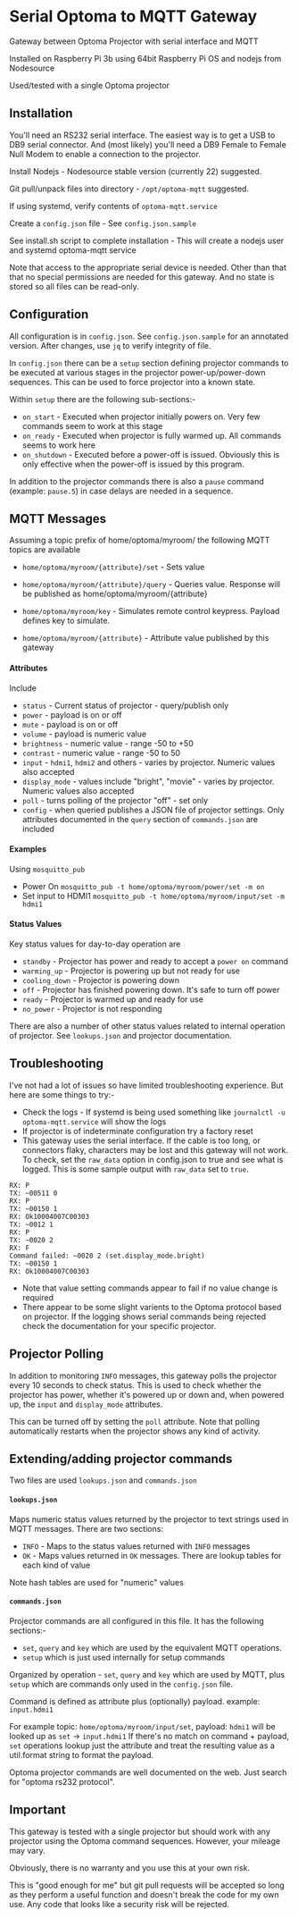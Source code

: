 # Serial Optoma to MQTT Gateway

Gateway between Optoma Projector with serial interface and MQTT

Installed on Raspberry Pi 3b using 64bit Raspberry Pi OS and nodejs from Nodesource

Used/tested with a single Optoma projector

## Installation

You'll need an RS232 serial interface. The easiest way is to get a USB to DB9 serial connector. And (most likely)
you'll need a DB9 Female to Female Null Modem to enable a connection to the projector.

Install Nodejs - Nodesource stable version (currently 22) suggested.

Git pull/unpack files into directory - `/opt/optoma-mqtt` suggested.

If using systemd, verify contents of `optoma-mqtt.service`

Create a `config.json` file - See `config.json.sample`

See install.sh script to complete installation - This will create a nodejs user and systemd optoma-mqtt service

Note that access to the appropriate serial device is needed. Other than that that no special
permissions are needed for this gateway. And no state is stored so all files can be read-only.

## Configuration

All configuration is in `config.json`. See `config.json.sample` for an annotated version. After changes,
use `jq` to verify integrity of file.

In `config.json` there can be a `setup` section defining projector commands to be executed at various stages in the
projector power-up/power-down sequences. This can be used to force projector into a known state.

Within `setup` there are the following sub-sections:-

- `on_start` - Executed when projector initially powers on. Very few commands seem to work at this stage
- `on_ready` - Executed when projector is fully warmed up. All commands seems to work here
- `on_shutdown` - Executed before a power-off is issued. Obviously this is only effective when the power-off
    is issued by this program.

In addition to the projector commands there is also a `pause` command (example: `pause.5`) in case delays are needed in a sequence.

## MQTT Messages

Assuming a topic prefix of home/optoma/myroom/ the following MQTT topics are available

- `home/optoma/myroom/{attribute}/set` - Sets value
- `home/optoma/myroom/{attribute}/query` - Queries value. Response will be published as home/optoma/myroom/{attribute}
- `home/optoma/myroom/key` - Simulates remote control keypress. Payload defines key to simulate.

- `home/optoma/myroom/{attribute}` - Attribute value published by this gateway

#### Attributes

Include
- `status` - Current status of projector - query/publish only
- `power` - payload is on or off
- `mute` - payload is on or off
- `volume` - payload is numeric value
- `brightness` - numeric value - range -50 to +50
- `contrast` - numeric value - range -50 to 50
- `input` - `hdmi1`, `hdmi2` and others - varies by projector. Numeric values also accepted
- `display_mode` - values include "bright", "movie" - varies by projector. Numeric values also accepted
- `poll` - turns polling of the projector "off" - set only
- `config` - when queried publishes a JSON file of projector settings. Only attributes documented in the `query` section of `commands.json` are included

#### Examples
Using `mosquitto_pub`

- Power On
```mosquitto_pub -t home/optoma/myroom/power/set -m on```
- Set input to HDMI1 
```mosquitto_pub -t home/optoma/myroom/input/set -m hdmi1```

#### Status Values

Key status values for day-to-day operation are
- `standby` - Projector has power and ready to accept a `power on` command
- `warming_up` - Projector is powering up but not ready for use
- `cooling_down` - Projector is powering down
- `off` - Projector has finished powering down. It's safe to turn off power
- `ready` - Projector is warmed up and ready for use
- `no_power` - Projector is not responding

There are also a number of other status values related to internal operation of projector. See `lookups.json` and projector documentation.

## Troubleshooting

I've not had a lot of issues so have limited troubleshooting experience. But here are some things to try:-
- Check the logs - If systemd is being used something like ```journalctl -u optoma-mqtt.service``` will show the logs
- If projector is of indeterminate configuration try a factory reset
- This gateway uses the serial interface. If the cable is too long, or connectors flaky, characters may be lost and this gateway will not
  work. To check, set the `raw_data` option in config.json to true and see what is logged. This is some sample output with `raw_data` set to `true`.
```TX: ~0011 0
RX: P
TX: ~00511 0
RX: P
TX: ~00150 1
RX: Ok10004007C00303
TX: ~0012 1
RX: P
TX: ~0020 2
RX: F
Command failed: ~0020 2 (set.display_mode.bright)
TX: ~00150 1
RX: Ok10004007C00303
```
- Note that value setting commands appear to fail if no value change is required 
- There appear to be some slight varients to the Optoma protocol based on projector. If the logging shows serial commands being rejected check the documentation for your specific projector.
  
## Projector Polling

In addition to monitoring `INFO` messages, this gateway polls the projector every 10 seconds to check status. This is used to check whether
the projector has power, whether it's powered up or down and, when powered up, the `input` and `display_mode` attributes.

This can be turned off by setting the `poll` attribute. Note that polling automatically restarts when the projector shows any kind of activity.

## Extending/adding projector commands

Two files are used `lookups.json` and `commands.json`

#### `lookups.json`
Maps numeric status values returned by the projector to text strings used in
MQTT messages. There are two sections:
- `INFO` - Maps to the status values returned with `INFO` messages
- `OK` - Maps values returned in `OK` messages. There are lookup tables for each kind of value

Note hash tables are used for "numeric" values

#### `commands.json`
Projector commands are all configured in this file. It has the following sections:-
- `set`, `query` and `key` which are used by the equivalent MQTT operations.
- `setup` which is just used internally for setup commands

Organized by operation - `set`, `query` and `key` which are used by MQTT, plus `setup` which are commands only used in the `config.json` file.

Command is defined as attribute plus (optionally) payload. example: `input.hdmi1`

For example
topic: `home/optoma/myroom/input/set`, payload: `hdmi1` will be looked up as `set` -> `input.hdmi1`
If there's no match on command + payload, `set` operations lookup just the attribute and treat the
resulting value as a util.format string to format the payload.

Optoma projector commands are well documented on the web. Just search for "optoma rs232 protocol".

## Important

This gateway is tested with a single projector but should work with any projector using the Optoma command sequences.
However, your mileage may vary.

Obviously, there is no warranty and you use this at your own risk.

This is "good enough for me" but git pull requests will be accepted so long as they perform a useful function and doesn't break the code for my own use.
Any code that looks like a security risk will be rejected.

